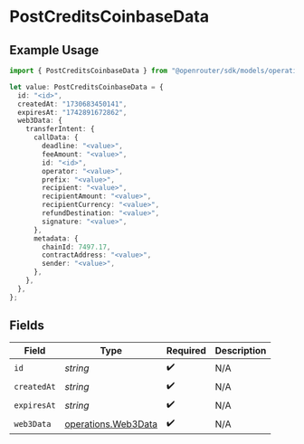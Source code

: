 # PostCreditsCoinbaseData

## Example Usage

```typescript
import { PostCreditsCoinbaseData } from "@openrouter/sdk/models/operations";

let value: PostCreditsCoinbaseData = {
  id: "<id>",
  createdAt: "1730683450141",
  expiresAt: "1742891672862",
  web3Data: {
    transferIntent: {
      callData: {
        deadline: "<value>",
        feeAmount: "<value>",
        id: "<id>",
        operator: "<value>",
        prefix: "<value>",
        recipient: "<value>",
        recipientAmount: "<value>",
        recipientCurrency: "<value>",
        refundDestination: "<value>",
        signature: "<value>",
      },
      metadata: {
        chainId: 7497.17,
        contractAddress: "<value>",
        sender: "<value>",
      },
    },
  },
};
```

## Fields

| Field                                                      | Type                                                       | Required                                                   | Description                                                |
| ---------------------------------------------------------- | ---------------------------------------------------------- | ---------------------------------------------------------- | ---------------------------------------------------------- |
| `id`                                                       | *string*                                                   | :heavy_check_mark:                                         | N/A                                                        |
| `createdAt`                                                | *string*                                                   | :heavy_check_mark:                                         | N/A                                                        |
| `expiresAt`                                                | *string*                                                   | :heavy_check_mark:                                         | N/A                                                        |
| `web3Data`                                                 | [operations.Web3Data](../../models/operations/web3data.md) | :heavy_check_mark:                                         | N/A                                                        |